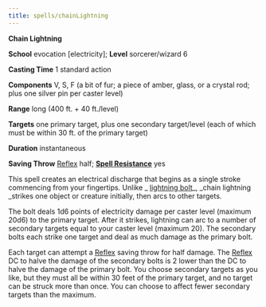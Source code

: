 ```yaml
---
title: spells/chainLightning
---
```

 **Chain Lightning**

**School** evocation [electricity]; **Level** sorcerer/wizard 6

**Casting Time** 1 standard action

**Components** V, S, F (a bit of fur; a piece of amber, glass, or a crystal rod; plus one silver pin per caster level)

**Range** long (400 ft. + 40 ft./level)

**Targets** one primary target, plus one secondary target/level (each of which must be within 30 ft. of the primary target)

**Duration** instantaneous

**Saving Throw** [Reflex](../combat#_reflex) half; **[Spell Resistance](../glossary#_spell-resistance)** yes

This spell creates an electrical discharge that begins as a single stroke commencing from your fingertips. Unlike _ [lightning bolt](lightningBolt#_lightning-bolt)_, _chain lightning _strikes one object or creature initially, then arcs to other targets.

The bolt deals 1d6 points of electricity damage per caster level (maximum 20d6) to the primary target. After it strikes, lightning can arc to a number of secondary targets equal to your caster level (maximum 20). The secondary bolts each strike one target and deal as much damage as the primary bolt.

Each target can attempt a [Reflex](../combat#_reflex) saving throw for half damage. The [Reflex](../combat#_reflex) DC to halve the damage of the secondary bolts is 2 lower than the DC to halve the damage of the primary bolt. You choose secondary targets as you like, but they must all be within 30 feet of the primary target, and no target can be struck more than once. You can choose to affect fewer secondary targets than the maximum.

